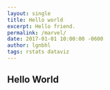 ```yaml
---
layout: single
title: Hello world
excerpt: Hello friend.
permalink: /marvel/
date: 2017-01-01 10:00:00 -0600  
author: lgnbhl
tags: rstats dataviz
---
```


## Hello World
